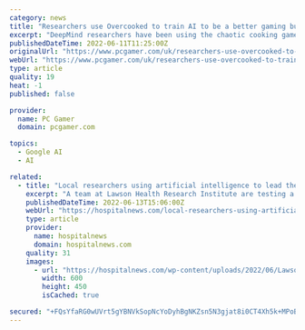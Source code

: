 ```yaml
---
category: news
title: "Researchers use Overcooked to train AI to be a better gaming buddy"
excerpt: "DeepMind researchers have been using the chaotic cooking game Overcooked (opens in new tab) to teach AI to better collaborate with humans. MIT researchers have followed suit, gifting their AI the ..."
publishedDateTime: 2022-06-11T11:25:00Z
originalUrl: "https://www.pcgamer.com/uk/researchers-use-overcooked-to-train-ai-to-be-a-better-gaming-buddy/"
webUrl: "https://www.pcgamer.com/uk/researchers-use-overcooked-to-train-ai-to-be-a-better-gaming-buddy/"
type: article
quality: 19
heat: -1
published: false

provider:
  name: PC Gamer
  domain: pcgamer.com

topics:
  - Google AI
  - AI

related:
  - title: "Local researchers using artificial intelligence to lead the way in bedside lung imaging"
    excerpt: "A team at Lawson Health Research Institute are testing a new form of artificial intelligence (AI), paired with portable ultrasound machines, to image and identify lung concerns in real time, right at the beside of critically ill patients."
    publishedDateTime: 2022-06-13T15:06:00Z
    webUrl: "https://hospitalnews.com/local-researchers-using-artificial-intelligence-to-lead-the-way-in-bedside-lung-imaging/"
    type: article
    provider:
      name: hospitalnews
      domain: hospitalnews.com
    quality: 31
    images:
      - url: "https://hospitalnews.com/wp-content/uploads/2022/06/Lawson.jpg"
        width: 600
        height: 450
        isCached: true

secured: "+FQsYfaRG0wUVrt5gYBNVkSopNcYoDyhBgNKZsn5N3gjat8i0CT4Xh5k+MPoBzAnNaVeMk8eZB26QrZargI6/1MhAIkIA+J5S5w8aio6UGrh5FMONFPtQC0PMMRe60fjf63cEguE8fdBUvFkKBDhBND7oLaBbZLAJZU3sU8fQfyYeSxsaNAywk4kXgo3nfa0EmUhZFl8CPBcQAql4QHrzUPSqey15PZaqfHuqSJ6rJLIclWTLnu+vvdMMlI7+FqZDGfMh51yp71q3oN0yX9IrNpeo1Z5r0iqyvEoRZPpYwPpTPcW7beNzzRbhxH2UxhRc2iegNyIGVcdFpIqnx2kDfBt/dgv+x32yjGO4odzwAo=;6lc76Lq5EfPk1YU1jly5Mw=="
---
```


